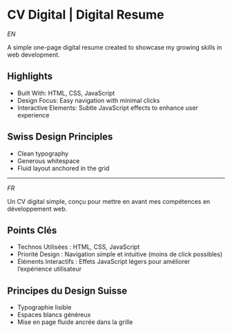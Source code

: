 # CV Digital | Digital Resume
_EN_

A simple one-page digital resume created to showcase my growing skills in web development.
## Highlights
- Built With: HTML, CSS, JavaScript
- Design Focus: Easy navigation with minimal clicks
- Interactive Elements: Subtle JavaScript effects to enhance user experience
  
## Swiss Design Principles
- Clean typography
- Generous whitespace
- Fluid layout anchored in the grid

__________________________________________________________________________________

_FR_

Un CV digital simple, conçu pour mettre en avant mes compétences en développement web.

## Points Clés
- Technos Utilisées : HTML, CSS, JavaScript
- Priorité Design : Navigation simple et intuitive (moins de click possibles)
- Éléments Interactifs : Effets JavaScript légers pour améliorer l’expérience utilisateur
  
## Principes du Design Suisse 
- Typographie lisible
- Espaces blancs généreux
- Mise en page fluide ancrée dans la grille

